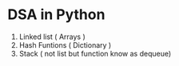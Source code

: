 # DSA in Python

1. Linked list ( Arrays )
2. Hash Funtions ( Dictionary )
3. Stack ( not list but function know as dequeue)